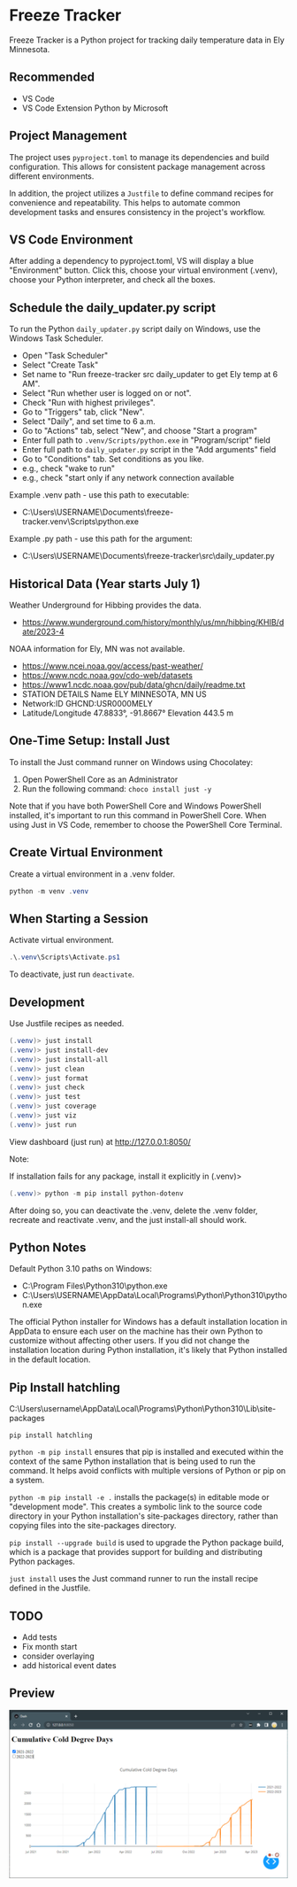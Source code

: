# Freeze Tracker

Freeze Tracker is a Python project for tracking daily temperature data
in Ely Minnesota.

## Recommended

- VS Code
- VS Code Extension Python by Microsoft

## Project Management

The project uses `pyproject.toml` to manage its dependencies and build configuration. 
This allows for consistent package management across different environments.

In addition, the project utilizes a `Justfile` to define command recipes 
for convenience and repeatability. 
This helps to automate common development tasks and ensures 
consistency in the project's workflow.

## VS Code Environment

After adding a dependency to pyproject.toml, 
VS will display a blue "Environment" button. 
Click this, choose your virtual environment (.venv),
choose your Python interpreter, and 
check all the boxes.

## Schedule the daily_updater.py script

To run the Python `daily_updater.py` script daily on Windows, 
use the Windows Task Scheduler. 

- Open "Task Scheduler"
- Select "Create Task"
- Set name to "Run freeze-tracker src daily_updater to get Ely temp at 6 AM".
- Select "Run whether user is logged on or not".
- Check "Run with highest privileges".
- Go to "Triggers" tab, click "New".
- Select "Daily", and set time to 6 a.m.
- Go to "Actions" tab, select "New", and choose "Start a program"
- Enter full path to `.venv/Scripts/python.exe` in "Program/script" field
- Enter full path to `daily_updater.py` script in the "Add arguments" field
- Go to "Conditions" tab. Set conditions as you like. 
- e.g., check "wake to run"
- e.g., check "start only if any network connection available

Example .venv path - use this path to executable:
- C:\Users\USERNAME\Documents\freeze-tracker\.venv\Scripts\python.exe

Example .py path - use this path for the argument:
- C:\Users\USERNAME\Documents\freeze-tracker\src\daily_updater.py

## Historical Data (Year starts July 1)

Weather Underground for Hibbing provides the data.

- https://www.wunderground.com/history/monthly/us/mn/hibbing/KHIB/date/2023-4

NOAA information for Ely, MN was not available.

- https://www.ncei.noaa.gov/access/past-weather/
- https://www.ncdc.noaa.gov/cdo-web/datasets
- https://www1.ncdc.noaa.gov/pub/data/ghcn/daily/readme.txt
- STATION DETAILS Name	ELY MINNESOTA, MN US
- Network:ID	GHCND:USR0000MELY
- Latitude/Longitude	47.8833°, -91.8667° Elevation	443.5 m

## One-Time Setup: Install Just

To install the Just command runner on Windows using Chocolatey:

1. Open PowerShell Core as an Administrator
2. Run the following command: `choco install just -y`

Note that if you have both PowerShell Core and Windows PowerShell installed, 
it's important to run this command in PowerShell Core.
When using Just in VS Code, 
remember to choose the PowerShell Core Terminal.

## Create Virtual Environment

Create a virtual environment in a .venv folder.

```powershell
python -m venv .venv
```

## When Starting a Session

Activate virtual environment.

```powershell
.\.venv\Scripts\Activate.ps1
```

To deactivate, just run `deactivate`.

## Development

Use Justfile recipes as needed.

```powershell
(.venv)> just install
(.venv)> just install-dev
(.venv)> just install-all
(.venv)> just clean
(.venv)> just format
(.venv)> just check
(.venv)> just test
(.venv)> just coverage
(.venv)> just viz
(.venv)> just run
```

View dashboard (just run) at http://127.0.0.1:8050/

Note: 

If installation fails for any package, install it explicitly in (.venv)> 

```powershell
(.venv)> python -m pip install python-dotenv
```

After doing so, you can deactivate the .venv, delete the .venv folder, 
recreate and reactivate .venv, and the just install-all should work. 

## Python Notes 

Default Python 3.10 paths on Windows:

- C:\Program Files\Python310\python.exe
- C:\Users\USERNAME\AppData\Local\Programs\Python\Python310\python.exe

The official Python installer for Windows 
has a default installation location in AppData to ensure each user 
on the machine has their own Python to customize without affecting other users.
If you did not change the installation location during Python installation, 
it's likely that Python installed in the default location.

## Pip Install hatchling

C:\Users\username\AppData\Local\Programs\Python\Python310\Lib\site-packages

```
pip install hatchling
```

`python -m pip install`  ensures that pip is installed 
and executed within the context of the same Python installation 
that is being used to run the command. 
It helps avoid conflicts with multiple versions of 
Python or pip on a system.

`python -m pip install -e .` installs the package(s) in 
editable mode or "development mode". 
This creates a symbolic link to the source code directory in your 
Python installation's site-packages directory, rather than copying files 
into the site-packages directory.

`pip install --upgrade build` is used to upgrade the Python package build, 
which is a package that provides support for building and 
distributing Python packages.

`just install` uses the Just command runner to run the install recipe defined
in the Justfile. 


## TODO

- Add tests
- Fix month start
- consider overlaying
- add historical event dates

## Preview

![Initial Insights](images/initial.PNG)

